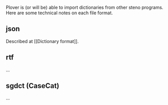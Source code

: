 Plover is (or will be) able to import dictionaries from other steno programs. Here are some technical notes on each file format.

## json

Described at [[Dictionary format]].

## rtf

...

## sgdct (CaseCat)

...